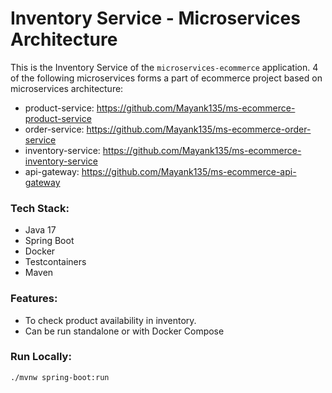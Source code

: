 # Inventory Service - Microservices Architecture
This is the Inventory Service of the `microservices-ecommerce` application.
4 of the following microservices forms a part of ecommerce project based on microservices architecture:
- product-service: https://github.com/Mayank135/ms-ecommerce-product-service
- order-service: https://github.com/Mayank135/ms-ecommerce-order-service
- inventory-service: https://github.com/Mayank135/ms-ecommerce-inventory-service
- api-gateway: https://github.com/Mayank135/ms-ecommerce-api-gateway

### Tech Stack:
- Java 17
- Spring Boot
- Docker
- Testcontainers
- Maven

### Features:
- To check product availability in inventory.
- Can be run standalone or with Docker Compose

### Run Locally:

```bash
./mvnw spring-boot:run
